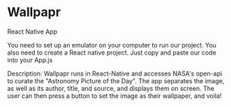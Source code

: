 # Wallpapr
React Native App

You need to set up an emulator on your computer to run our project.
You also need to create a React native project. Just copy and paste our code into your App.js

Description:
Wallpapr runs in React-Native and accesses NASA's open-api to curate the "Astronomy Picture of the Day". The app separates the image, as well as its author, title, and source, and displays them on screen. The user can then press a button to set the image as their wallpaper, and voila!
